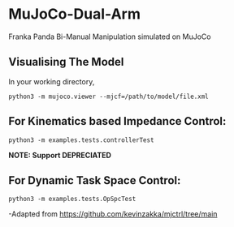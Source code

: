 # MuJoCo-Dual-Arm
Franka Panda Bi-Manual Manipulation simulated on MuJoCo

## Visualising The Model
In your working directory,
```console
python3 -m mujoco.viewer --mjcf=/path/to/model/file.xml

```
## For Kinematics based Impedance Control:


```console
python3 -m examples.tests.controllerTest
```

**NOTE: Support DEPRECIATED**

## For Dynamic Task Space Control:
```console
python3 -m examples.tests.OpSpcTest
```
-Adapted from https://github.com/kevinzakka/mjctrl/tree/main